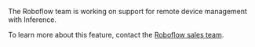 The Roboflow team is working on support for remote device management with Inference. 

To learn more about this feature, contact the <a href="https://roboflow.com/sales" target="_blank">Roboflow sales team</a>.